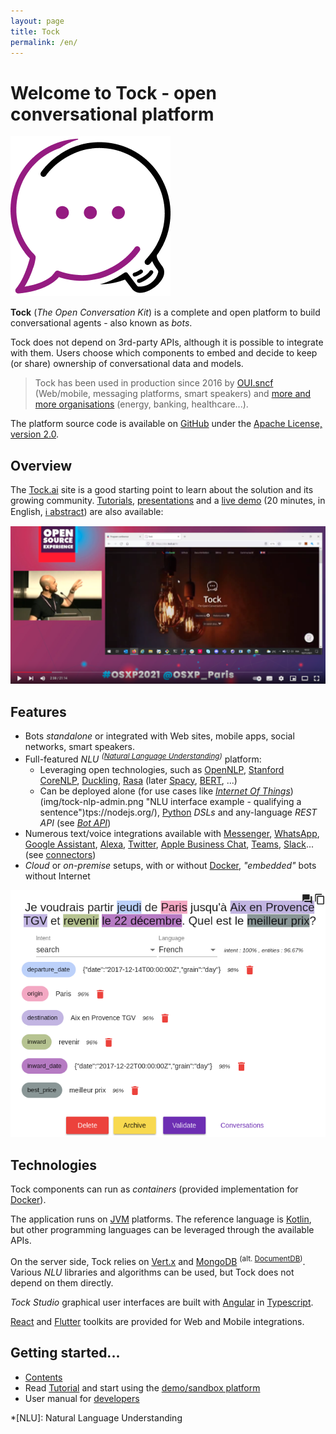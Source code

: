 ```yaml
---
layout: page
title: Tock
permalink: /en/
---
```

# Welcome to Tock - open conversational platform

![NLU interface example - qualifying a sentence](img/favicon.png "NLU interface example - qualifying a sentence")


**Tock** (*The Open Conversation Kit*) is a complete and open platform to build conversational agents - also known as _bots_. 

Tock does not depend on 3rd-party APIs, although it is possible to integrate with them.
Users choose which components to embed and decide to keep (or share) ownership of conversational data and models.

> Tock has been used in production since 2016 by [OUI.sncf](https://www.oui.sncf/services/assistant)
> (Web/mobile, messaging platforms, smart speakers) and [more and more organisations](about/showcase)
> (energy, banking, healthcare...).

The platform source code is available on [GitHub](https://github.com/theopenconversationkit/tock) 
under the [Apache License, version 2.0](https://github.com/theopenconversationkit/tock/blob/master/LICENSE).

## Overview

The [Tock.ai](https://doc.tock.ai/) site is a good starting point to learn about the solution and its growing community.
[Tutorials](guides/studio), [presentations](about/ressources) and a [live demo](https://www.youtube.com/watch?v=UsKkpYL7Hto) 
(20 minutes, in English, [ℹ️ abstract](https://www.opensource-experience.com/en/event/20-minutes-from-zero-to-live-chatbot-with-tock/)) 
are also available:

<a href="https://www.youtube.com/watch?v=UsKkpYL7Hto"
target="tock_osxp">

![logo kotlin](img/tockosxp2021.png "kotlin")
</a>

## Features

* Bots _standalone_ or integrated with Web sites, mobile apps, social networks, smart speakers.
* Full-featured _NLU_ _<sup>([Natural Language Understanding](https://en.wikipedia.org/wiki/Natural-language_understanding))</sup>_ platform:
    * Leveraging open technologies, such as 
[OpenNLP](https://opennlp.apache.org/), [Stanford CoreNLP](https://stanfordnlp.github.io/CoreNLP/), 
[Duckling](https://github.com/facebook/duckling), [Rasa](https://rasa.com/) 
(later [Spacy](https://spacy.io/), [BERT](https://en.wikipedia.org/wiki/BERT_(language_model)), ...)
    * Can be deployed alone (for use cases like [_Internet Of Things_](https://en.wikipedia.org/wiki/Internet_of_Things))(img/tock-nlp-admin.png "NLU interface example - qualifying a sentence")tps://nodejs.org/), [Python](https://www.python.org/) _DSLs_ 
and any-language _REST API_ (see [_Bot API_](dev/bot-api))
* Numerous text/voice integrations available with [Messenger](https://www.messenger.com/), [WhatsApp](https://www.whatsapp.com/), 
[Google Assistant](https://assistant.google.com/), [Alexa](https://alexa.amazon.com/), [Twitter](https://twitter.com/), 
[Apple Business Chat](https://www.apple.com/fr/ios/business-chat/), [Teams](https://products.office.com/fr-fr/microsoft-teams/), 
[Slack](https://slack.com/)... (see [connectors](dev/connectors))
* _Cloud_ or _on-premise_ setups, with or without [Docker](https://www.docker.com/), 
_"embedded"_ bots without Internet 

![NLU interface example - qualifying a sentence](img/tock-nlp-admin.png "NLU interface example - qualifying a sentence")

## Technologies

Tock components can run as _containers_ (provided implementation for [Docker](https://www.docker.com/)). 

The application runs on [JVM](https://fr.wikipedia.org/wiki/Machine_virtuelle_Java) platforms. 
The reference language is [Kotlin](https://kotlinlang.org/), but other programming languages can be leveraged through the available APIs.
 
On the server side, Tock relies on [Vert.x](http://vertx.io/) and [MongoDB](https://www.mongodb.com ) <sup>(alt. [DocumentDB](https://aws.amazon.com/fr/documentdb/))</sup>. 
Various _NLU_ libraries and algorithms can be used, but Tock does not depend on them directly.

_Tock Studio_ graphical user interfaces are built with [Angular](https://angular.io/) in [Typescript](https://www.typescriptlang.org/).

[React](https://reactjs.org) and [Flutter](https://flutter.dev/) toolkits are provided for Web and Mobile integrations.

## Getting started...
* [Contents](toc)
* Read [Tutorial](guides/studio) and start using the [demo/sandbox platform](https://demo.tock.ai/)
* User manual for [developers](dev/modes)

*[NLU]: Natural Language Understanding